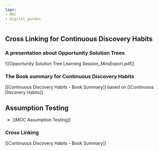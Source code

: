 ```yaml
---
tags: 
- MOC
- digital_garden
---
```

## Cross Linking for Continuous Discovery Habits
### A presentation about Opportunity Solution Trees
![[Opportunity Solution Tree Learning Session_MiroExport.pdf]]
### The Book summary for Continuous Discovery Habits
[[Continuous Discovery Habits - Book Summary]] based on [[Continuous Discovery Habits]]

## Assumption Testing
+ [[MOC Assumption Testing]]

### Cross Linking
[[Continuous Discovery Habits - Book Summary]]




